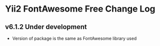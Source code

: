 Yii2 FontAwesome Free Change Log
===================

v6.1.2 Under development
------------------------
- Version of package is the same as FontAwesome library used

